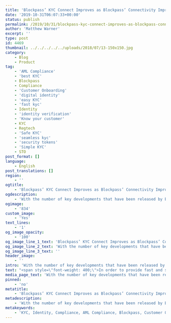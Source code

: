 ```yaml
---
title: 'Blockpass’ KYC Connect Improves as Blockpass’ Connectivity Improves'
date: '2019-10-31T06:07:33+00:00'
status: publish
permalink: /2019/10/31/blockpass-kyc-connect-improves-as-blockpass-connectivity-improves
author: 'Matthew Warner'
excerpt: ''
type: post
id: 4469
thumbnail: ../../../../../uploads/2018/07/13-150x150.jpg
category:
    - Blog
    - Product
tag:
    - 'AML Compliance'
    - 'best KYC'
    - Blockpass
    - Compliance
    - 'Customer Onboarding'
    - 'digital identity'
    - 'easy KYC'
    - 'fast kyc'
    - Identity
    - 'identity verification'
    - 'Know your customer'
    - KYC
    - Regtech
    - 'Safe KYC'
    - 'seamless kyc'
    - 'security tokens'
    - 'Simple KYC'
    - STO
post_format: []
language:
    - English
post_translations: []
region:
    - ''
ogtitle:
    - 'Blockpass’ KYC Connect Improves as Blockpass’ Connectivity Improves'
ogdescription:
    - 'With the number of key developments that have been released by Blockpass over the past few weeks, including the much-requested ongoing AML provision and new partnerships, we thought it a good time to highlight how this impacts our flagship product - KYC Connect. Whether it’s ensuring Blockpass meets the latest regulatory requirements, or looking to expand our partnerships and integrations, we are always working on providing the best possible product. '
ogimage:
    - '834'
custom_image:
    - 'Yes'
text_lines:
    - '1'
og_image_opacity:
    - '100'
og_image_line_1_text: 'Blockpass’ KYC Connect Improves as Blockpass’ Connectivity Improves'
og_image_line_2_text: 'With the number of key developments that have been released by Blockpass over the past few weeks, including the much-requested ongoing AML provision and new partnerships, we thought it a good time to highlight how this impacts our flagship product - KYC Connect. Whether it’s ensuring Blockpass meets the latest regulatory requirements, or looking to expand our partnerships and integrations, we are always working on providing the best possible product. '
og_image_line_3_text: ''
header_image:
    - ''
intro: 'With the number of key developments that have been released by Blockpass over the past few weeks, including the much-requested ongoing AML provision and new partnerships, we thought it a good time to highlight how this impacts our flagship product - KYC Connect. Whether it’s ensuring Blockpass meets the latest regulatory requirements, or looking to expand our partnerships and integrations, we are always working on providing the best possible product. '
text: "<span style=\"font-weight: 400;\">In order to provide fast and simple, yet effective and secure, compliance to as many companies and people as possible, Blockpass’ <a href=\"https://www.blockpass.org/kyc/\" target=\"_blank\" rel=\"noopener\">KYC Connect</a> has a number of different configurations, ranging from specific solutions such as only AML provision or just Face Match certification, all the way to our all-encompassing Enterprise solution. The various options provided cover identity creation, document authentication, AML &amp; PEP Screening, selfie matching verification, proof of address verification, AML check false-positive analysis, risk profiling and customised Service Level Agreements (SLA). This means that potential partners can choose a solution to suit them. In doing this, Blockpass encourages all manner of industries and services to use our solutions, and thanks to this we have already been able to partner with many amazing and innovative companies.\_</span>\r\n\r\n<span style=\"font-weight: 400;\">As we continue to bring on a multitude of new partners to the Blockpass platform, one of our prime goals remains to make it as quick and easy for businesses to integrate Blockpass and to begin onboarding new customers as seamlessly as possible. We are constantly and actively working on new and improved ways to allow partners to join the Blockpass ecosystem and integrate our services, such as with our recent '<a href=\"https://www.blockpass.org/2019/09/11/ekyc-provider-blockpass-unveils-easy-integration-portal/\" target=\"_blank\" rel=\"noopener\">Easy Integration Portal'</a>, so make sure to keep an eye out for announcements on our website and social media about this. However, it is always possible to contact Blockpass and talk to someone about working with Blockpass.\_</span>\r\n\r\n<span style=\"font-weight: 400;\">Numerous partners and services using KYC Connect have benefits to both users and partners of the Blockpass ecosystem alike. As the number of businesses and services using Blockpass increase, users have a greater number of options available to them that they can instantly access, making the Blockpass ecosystem more attractive for users. For Blockpass’ partners, as the ecosystem grows and becomes more attractive to users, they will have an ever-increasing pool of pre-verified users to instantly reach out to - a community of thousands ready to use their services, again making the Blockpass ecosystem more attractive to new companies or business, whilst also benefiting existing partners.\_\_\_\_</span>\r\n\r\n<span style=\"font-weight: 400;\">Whichever kind of identity verification a company wants Blockpass to provide, we aim to make it quick, easy, secure, safe, compliant and as beneficial as possible so they can access a large pool of onboarding-ready customers. Contact us to find out more or to make requests and suggestions.\_</span>"
media_page_text: 'With the number of key developments that have been released by Blockpass over the past few weeks, including the much-requested ongoing AML provision and new partnerships, we thought it a good time to highlight how this impacts our flagship product - KYC Connect. Whether it’s ensuring Blockpass meets the latest regulatory requirements, or looking to expand our partnerships and integrations, we are always working on providing the best possible product. '
pinned:
    - 'no'
metatitle:
    - 'Blockpass’ KYC Connect Improves as Blockpass’ Connectivity Improves'
metadescription:
    - 'With the number of key developments that have been released by Blockpass over the past few weeks, including the much-requested ongoing AML provision and new partnerships, we thought it a good time to highlight how this impacts our flagship product - KYC Connect. Whether it’s ensuring Blockpass meets the latest regulatory requirements, or looking to expand our partnerships and integrations, we are always working on providing the best possible product. '
metakeywords:
    - 'KYC, Identity, Compliance, AML Compliance, Blockpass, Customer Onboarding, Digital identity, Identity Verification, Know your customer, KYC, regtech, security tokens, sto, seamless KYC, fast KYC, simple KYC, Best KYC, easy KYC, safe KYC'
---
```

<!DOCTYPE html PUBLIC "-//W3C//DTD HTML 4.0 Transitional//EN" "http://www.w3.org/TR/REC-html40/loose.dtd">
<?xml encoding="UTF-8">
